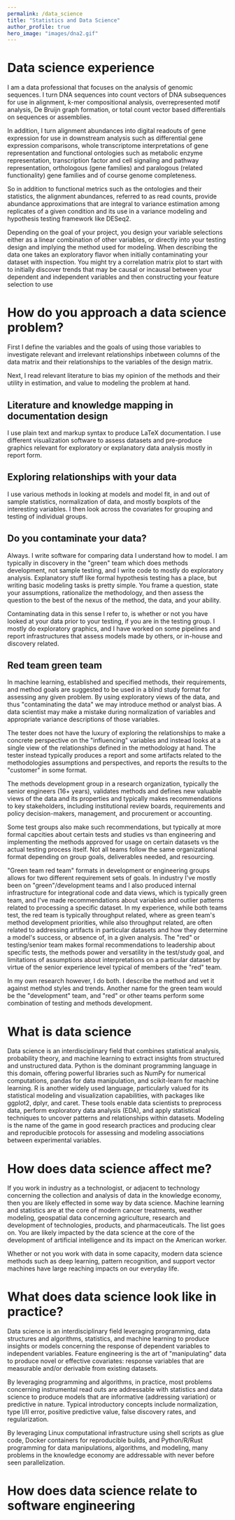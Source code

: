 ```yaml
---
permalink: /data_science
title: "Statistics and Data Science"
author_profile: true
hero_image: "images/dna2.gif"
---
```


# Data science experience

I am a data professional that focuses on the analysis of genomic sequences. I turn DNA sequences into count vectors of DNA subsequences for use in alignment, k-mer compositional analysis, overrepresented motif analysis, De Bruijn graph formation, or total count vector based differentials on sequences or assemblies.

In addition, I turn alignment abundances into digital readouts of gene expression for use in downstream analysis such as differential gene expression comparisons, whole transcriptome interpretations of gene representation and functional ontologies such as metabolic enzyme representation, transcription factor and cell signaling and pathway representation, orthologous (gene families) and paralogous (related functionality) gene families and of course genome completeness. 

So in addition to functional metrics such as the ontologies and their statistics, the alignment abundances, referred to as read counts, provide abundance approximations that are integral to variance estimation among replicates of a given condition and its use in a variance modeling and hypothesis testing framework like DESeq2. 

Depending on the goal of your project, you design your variable selections either as a linear combination of other variables, or directly into your testing design and implying the method used for modeling. When describing the data one takes an exploratory flavor when initially contaminating your dataset with inspection. You might try a correlation matrix plot to start with to initially discover trends that may be causal or incausal between your dependent and independent variables and then constructing your feature selection to use 


# How do you approach a data science problem?

First I define the variables and the goals of using those variables to investigate relevant and irrelevant relationships inbetween columns of the data matrix and their relationships to the variables of the design matrix.

Next, I read relevant literature to bias my opinion of the methods and their utility in estimation, and value to modeling the problem at hand.

## Literature and knowledge mapping in documentation design

I use plain text and markup syntax to produce LaTeX documentation. I use different visualization software to assess datasets and pre-produce graphics relevant for exploratory or explanatory data analysis mostly in report form.

## Exploring relationships with your data

I use various methods in looking at models and model fit, in and out of sample statistics, normalization of data, and mostly boxplots of the interesting variables. I then look across the covariates for grouping and testing of individual groups.

## Do you contaminate your data?

Always. I write software for comparing data I understand how to model. I am typically in discovery in the "green" team which does methods development, not sample testing, and I write code to mostly do exploratory analysis. Explanatory stuff like formal hypothesis testing has a place, but writing basic modeling tasks is pretty simple. You frame a question, state your assumptions, rationalize the methodology, and then assess the question to the best of the nexus of the method, the data, and your ability. 

Contaminating data in this sense I refer to, is whether or not you have looked at your data prior to your testing, if you are in the testing group. I mostly do exploratory graphics, and I have worked on some pipelines and report infrastructures that assess models made by others, or in-house and discovery related. 

## Red team green team


In machine learning, established and specified methods, their requirements, and method goals are suggested to be used in a blind study format for assessing any given problem. By using exploratory views of the data, and thus "contaminating the data" we may introduce method or analyst bias. A data scientist may make a mistake during normalization of variables and appropriate variance descriptions of those variables. 

The tester does not have the luxury of exploring the relationships to make a concrete perspective on the "influencing" variables and instead looks at a single view of the relationships defined in the methodology at hand. The tester instead typically produces a report and some artifacts related to the methodologies assumptions and perspectives, and reports the results to the "customer" in some format. 

The methods development group in a research organization, typically the senior engineers (16+ years), validates methods and defines new valuable views of the data and its properties and typically makes recommendations to key stakeholders, including institutional review boards, requirements and policy decision-makers, management, and procurement or accounting. 

Some test groups also make such recommendations, but typically at more formal capcities about certain tests and studies vs than engineering and implementing the methods approved for usage on certain datasets vs the actual testing process itself. Not all teams follow the same organizational format depending on group goals, deliverables needed, and resourcing.

"Green team red team" formats in development or engineering groups allows for two different requirement sets of goals. In industry I've mostly been on "green"/development teams and I also produced internal infrastructure for integrational code and data views, which is typically green team, and I've made recommendations about variables and outlier patterns related to processing a specific dataset. In my experience, while both teams test, the red team is typically throughput related, where as green team's method development priorities, while also throughput related, are often related to addressing artifacts in particular datasets and how they determine a model's success, or absence of, in a given analysis. The "red" or testing/senior team makes formal recommendations to leadership about specific tests, the methods power and versatility in the test/study goal, and limitations of assumptions about interpretations on a particular dataset by virtue of the senior experience level typical of members of the "red" team.

In my own research however, I do both. I describe the method and vet it against method styles and trends. Another name for the green team would be the "development" team, and "red" or other teams perform some combination of testing and methods development.


# What is data science


Data science is an interdisciplinary field that combines statistical analysis, probability theory, and machine learning to extract insights from structured and unstructured data. Python is the dominant programming language in this domain, offering powerful libraries such as NumPy for numerical computations, pandas for data manipulation, and scikit-learn for machine learning. R is another widely used language, particularly valued for its statistical modeling and visualization capabilities, with packages like ggplot2, dplyr, and caret. These tools enable data scientists to preprocess data, perform exploratory data analysis (EDA), and apply statistical techniques to uncover patterns and relationships within datasets. Modeling is the name of the game in good research practices and producing clear and reproducible protocols for assessing and modeling associations between experimental variables.

<!--
Probability and statistics form the foundation of data science, underpinning key methods for data interpretation and decision-making. Probability distributions, hypothesis testing, and Bayesian inference are essential techniques implemented using NumPy in Python and base R or the stats package. For performance optimization, Cython can be used to accelerate computationally intensive statistical operations by compiling Python code to C-like speed. Machine learning builds on these principles, leveraging algorithms such as regression, decision trees, support vector machines, and neural networks to make predictive models. With NumPy for matrix operations, Cython for performance enhancements, and R for statistical rigor, data scientists can efficiently analyze large datasets, optimize models, and drive insights in fields ranging from finance and healthcare to artificial intelligence and scientific research.
-->

# How does data science affect me?

If you work in industry as a technologist, or adjacent to technology concerning the collection and analysis of data in the knowledge economy, then you are likely effected in some way by data science. Machine learning and statistics are at the core of modern cancer treatments, weather modeling, geospatial data concerning agriculture, research and development of technologies, products, and pharmaceuticals. The list goes on. You are likely impacted by the data science at the core of the development of artificial intelligence and its impact on the American worker. 

Whether or not you work with data in some capacity, modern data science methods such as deep learning, pattern recognition, and support vector machines have large reaching impacts on our everyday life.


# What does data science look like in practice?

Data science is an interdisciplinary field leveraging programming, data structures and algorithms, statistics, and machine learning to produce insights or models concerning the response of dependent variables to independent variables. Feature engineering is the art of "manipulating" data to produce novel or effective covariates: response variables that are measurable and/or derivable from existing datasets. 

By leveraging programming and algorithms, in practice, most problems concerning instrumental read outs are addressable with statistics and data science to produce models that are informative (addressing variation) or predictive in nature. Typical introductory concepts include normalization, type I/II error, positive predictive value, false discovery rates, and regularization. 

By leveraging Linux computational infrastructure using shell scripts as glue code, Docker containers for reproducible builds, and Python/R/Rust programming for data manipulations, algorithms, and modeling, many problems in the knowledge economy are addressable with never before seen parallelization.

# How does data science relate to software engineering




